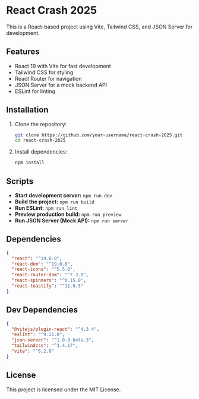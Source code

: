 # React Crash 2025

This is a React-based project using Vite, Tailwind CSS, and JSON Server for development.

## Features

- React 19 with Vite for fast development
- Tailwind CSS for styling
- React Router for navigation
- JSON Server for a mock backend API
- ESLint for linting

## Installation

1. Clone the repository:
   ```sh
   git clone https://github.com/your-username/react-crash-2025.git
   cd react-crash-2025
   ```

2. Install dependencies:
   ```sh
   npm install
   ```

## Scripts

- **Start development server:** `npm run dev`
- **Build the project:** `npm run build`
- **Run ESLint:** `npm run lint`
- **Preview production build:** `npm run preview`
- **Run JSON Server (Mock API):** `npm run server`

## Dependencies

```json
{
  "react": "^19.0.0",
  "react-dom": "^19.0.0",
  "react-icons": "^5.5.0",
  "react-router-dom": "^7.3.0",
  "react-spinners": "^0.15.0",
  "react-toastify": "^11.0.5"
}
```

## Dev Dependencies

```json
{
  "@vitejs/plugin-react": "^4.3.4",
  "eslint": "^9.21.0",
  "json-server": "^1.0.0-beta.3",
  "tailwindcss": "^3.4.17",
  "vite": "^6.2.0"
}
```

## License

This project is licensed under the MIT License.
